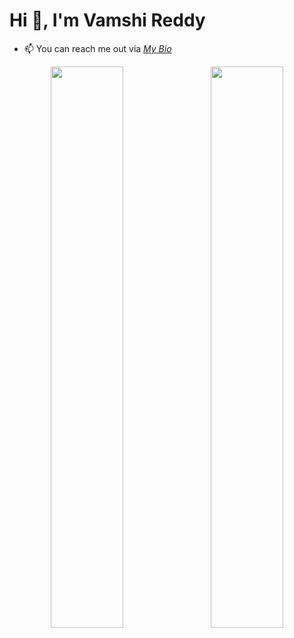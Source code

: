 # Hi 👋, I'm Vamshi Reddy
- 📫 You can reach me out via [*My Bio*](https://bento.me/vamshireddy02)

<!---
VamshiReddy02/VamshiReddy02 is a ✨ special ✨ repository because its `README.md` (this file) appears on your GitHub profile.
You can click the Preview link to take a look at your changes.
--->

<p align="center">
   <img width="48%" src="https://github-readme-stats.vercel.app/api?username=VamshiReddy02&show_icons=true&theme=tokyonight" />
   &ensp;
   <img width="48%" src="https://github-readme-streak-stats.herokuapp.com/?user=VamshiReddy02&theme=tokyonight" />
</p>

